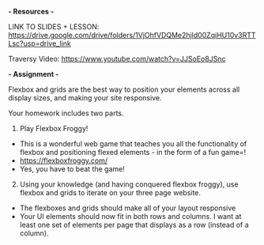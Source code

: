 **- Resources -**

LINK TO SLIDES + LESSON: https://drive.google.com/drive/folders/1VjOhfVDQMe2hjld00ZqiHU10v3RTTLsc?usp=drive_link

Traversy Video: https://www.youtube.com/watch?v=JJSoEo8JSnc

**- Assignment -**

Flexbox and grids are the best way to position your elements across all display sizes, and making your site responsive.

Your homework includes two parts.

1. Play Flexbox Froggy!

- This is a wonderful web game that teaches you all the functionality of flexbox and positioning flexed elements - in the form of a fun game=!
- https://flexboxfroggy.com/
- Yes, you have to beat the game!

2. Using your knowledge (and having conquered flexbox froggy), use flexbox and grids to iterate on your three page website.

- The flexboxes and grids should make all of your layout responsive
- Your UI elements should now fit in both rows and columns. I want at least one set of elements per page that displays as a row (instead of a column).
